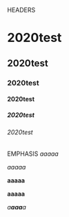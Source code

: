 HEADERS
# 2020test 
## 2020test
### 2020test
#### 2020test
##### 2020test
###### 2020test


 EMPHASIS 
*aaaaa*

_aaaaa_ 

**aaaaa** 

__aaaaa__ 

*a**aaa**a* 


